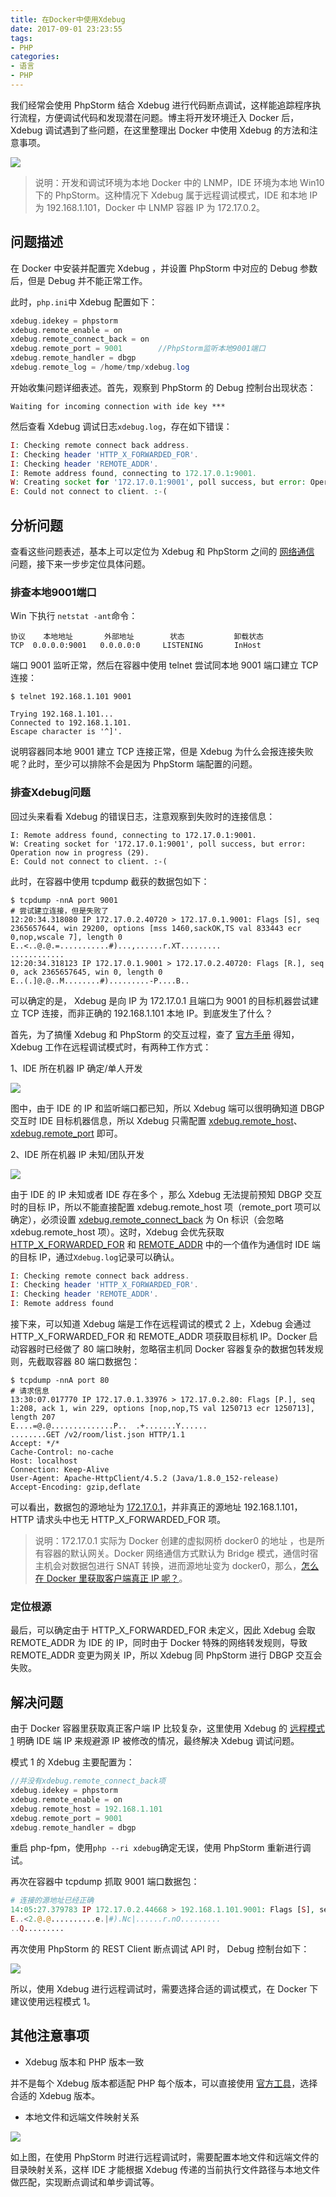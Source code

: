 ```yaml
---
title: 在Docker中使用Xdebug
date: 2017-09-01 23:23:55
tags:
- PHP
categories:
- 语言
- PHP
---
```


我们经常会使用 PhpStorm 结合 Xdebug 进行代码断点调试，这样能追踪程序执行流程，方便调试代码和发现潜在问题。博主将开发环境迁入 Docker 后，Xdebug 调试遇到了些问题，在这里整理出 Docker 中使用 Xdebug 的方法和注意事项。

![](https://www.fanhaobai.com/2017/09/xdebug-in-docker/07490b33-a2a3-491d-b325-cf8bfb9c9542.gif)<!--more-->

> 说明：开发和调试环境为本地 Docker 中的 LNMP，IDE 环境为本地 Win10 下的 PhpStorm。这种情况下 Xdebug 属于远程调试模式，IDE 和本地 IP 为 192.168.1.101，Docker 中 LNMP 容器 IP 为 172.17.0.2。

## 问题描述

在 Docker 中安装并配置完 Xdebug ，并设置 PhpStorm 中对应的 Debug 参数后，但是 Debug 并不能正常工作。

此时，`php.ini`中 Xdebug 配置如下：

```PHP
xdebug.idekey = phpstorm
xdebug.remote_enable = on
xdebug.remote_connect_back = on
xdebug.remote_port = 9001        //PhpStorm监听本地9001端口
xdebug.remote_handler = dbgp
xdebug.remote_log = /home/tmp/xdebug.log
```

开始收集问题详细表述。首先，观察到 PhpStorm 的 Debug 控制台出现状态：

```Shell
Waiting for incoming connection with ide key ***
```

然后查看 Xdebug 调试日志`xdebug.log`，存在如下错误：

```PHP
I: Checking remote connect back address.
I: Checking header 'HTTP_X_FORWARDED_FOR'.
I: Checking header 'REMOTE_ADDR'.
I: Remote address found, connecting to 172.17.0.1:9001.
W: Creating socket for '172.17.0.1:9001', poll success, but error: Operation now in progress (29).
E: Could not connect to client. :-(
```

## 分析问题

查看这些问题表述，基本上可以定位为 Xdebug 和 PhpStorm 之间的 [网络通信](#) 问题，接下来一步步定位具体问题。

### 排查本地9001端口

Win 下执行 `netstat -ant`命令：

```Shell
协议    本地地址       外部地址        状态           卸载状态
TCP  0.0.0.0:9001   0.0.0.0:0     LISTENING       InHost
```

端口 9001 监听正常，然后在容器中使用 telnet 尝试同本地 9001 端口建立 TCP 连接：

```Shell
$ telnet 192.168.1.101 9001

Trying 192.168.1.101...
Connected to 192.168.1.101.
Escape character is '^]'.
```

说明容器同本地 9001 建立 TCP 连接正常，但是 Xdebug 为什么会报连接失败呢？此时，至少可以排除不会是因为 PhpStorm 端配置的问题。

### 排查Xdebug问题

回过头来看看 Xdebug 的错误日志，注意观察到失败时的连接信息：

```Shell
I: Remote address found, connecting to 172.17.0.1:9001.
W: Creating socket for '172.17.0.1:9001', poll success, but error: Operation now in progress (29).
E: Could not connect to client. :-(
```

此时，在容器中使用 tcpdump 截获的数据包如下：

```Shell
$ tcpdump -nnA port 9001
# 尝试建立连接，但是失败了
12:20:34.318080 IP 172.17.0.2.40720 > 172.17.0.1.9001: Flags [S], seq 2365657644, win 29200, options [mss 1460,sackOK,TS val 833443 ecr 0,nop,wscale 7], length 0
E..<..@.@.=...........#)...,......r.XT.........
............
12:20:34.318123 IP 172.17.0.1.9001 > 172.17.0.2.40720: Flags [R.], seq 0, ack 2365657645, win 0, length 0
E..(.]@.@..M........#).........-P....B..
```

可以确定的是， Xdebug 是向 IP 为 172.17.0.1 且端口为 9001 的目标机器尝试建立 TCP 连接，而非正确的 192.168.1.101 本地 IP。到底发生了什么？

首先，为了搞懂 Xdebug 和 PhpStorm 的交互过程，查了 [官方手册](https://xdebug.org/docs/remote) 得知，Xdebug 工作在远程调试模式时，有两种工作方式：

1、IDE 所在机器 IP 确定/单人开发

![](https://www.fanhaobai.com/2017/09/xdebug-in-docker/07490b33-a2a3-491d-b325-cf8bfb9c9542.gif)

图中，由于 IDE 的 IP 和监听端口都已知，所以 Xdebug 端可以很明确知道 DBGP 交互时 IDE 目标机器信息，所以 Xdebug 只需配置 [xdebug.remote_host](https://xdebug.org/docs/all_settings#remote_host)、[xdebug.remote_port](https://xdebug.org/docs/all_settings#remote_port) 即可。

2、IDE 所在机器 IP 未知/团队开发

![](https://www.fanhaobai.com/2017/09/xdebug-in-docker/6d0a816e-54b9-4061-83a2-fd4e8a2f3d8f.gif)

由于 IDE 的 IP 未知或者 IDE 存在多个 ，那么 Xdebug 无法提前预知 DBGP 交互时的目标 IP，所以不能直接配置 xdebug.remote_host 项（remote_port 项可以确定），必须设置 [xdebug.remote_connect_back](https://xdebug.org/docs/all_settings#remote_connect_back) 为 On 标识（会忽略 xdebug.remote_host 项）。这时，Xdebug 会优先获取 [HTTP_X_FORWARDED_FOR](#) 和 [REMOTE_ADDR](#) 中的一个值作为通信时 IDE 端的目标 IP，通过`Xdebug.log`记录可以确认。

```PHP
I: Checking remote connect back address.
I: Checking header 'HTTP_X_FORWARDED_FOR'.
I: Checking header 'REMOTE_ADDR'.
I: Remote address found
```

接下来，可以知道 Xdebug 端是工作在远程调试的模式 2 上，Xdebug 会通过 HTTP_X_FORWARDED_FOR 和 REMOTE_ADDR 项获取目标机 IP。Docker 启动容器时已经做了 80 端口映射，忽略宿主机同 Docker 容器复杂的数据包转发规则，先截取容器 80 端口数据包：

 ```Shell
$ tcpdump -nnA port 80
# 请求信息
13:30:07.017770 IP 172.17.0.1.33976 > 172.17.0.2.80: Flags [P.], seq 1:208, ack 1, win 229, options [nop,nop,TS val 1250713 ecr 1250713], length 207
E....=@.@..............P..	.+.......Y......
........GET /v2/room/list.json HTTP/1.1
Accept: */*
Cache-Control: no-cache
Host: localhost
Connection: Keep-Alive
User-Agent: Apache-HttpClient/4.5.2 (Java/1.8.0_152-release)
Accept-Encoding: gzip,deflate
 ```

可以看出，数据包的源地址为 [172.17.0.1](http://www.infoq.com/cn/articles/docker-network-and-pipework-open-source-explanation-practice/)，并非真正的源地址 192.168.1.101，HTTP 请求头中也无 HTTP_X_FORWARDED_FOR 项。

> 说明：172.17.0.1 实际为 Docker 创建的虚拟网桥 docker0 的地址 ，也是所有容器的默认网关。Docker 网络通信方式默认为 Bridge 模式，通信时宿主机会对数据包进行 SNAT 转换，进而源地址变为 docker0，那么，[怎么在 Docker 里获取客户端真正 IP 呢？](https://github.com/moby/moby/issues/15086)。

### 定位根源

最后，可以确定由于 HTTP_X_FORWARDED_FOR 未定义，因此 Xdebug 会取 REMOTE_ADDR 为 IDE 的 IP，同时由于 Docker 特殊的网络转发规则，导致 REMOTE_ADDR 变更为网关 IP，所以 Xdebug 同 PhpStorm 进行 DBGP 交互会失败。

## 解决问题

由于 Docker 容器里获取真正客户端 IP 比较复杂，这里使用 Xdebug 的 [远程模式 1](#) 明确 IDE 端 IP 来规避源 IP 被修改的情况，最终解决 Xdebug 调试问题。

模式 1 的 Xdebug 主要配置为：

```PHP
//并没有xdebug.remote_connect_back项
xdebug.idekey = phpstorm
xdebug.remote_enable = on
xdebug.remote_host = 192.168.1.101
xdebug.remote_port = 9001
xdebug.remote_handler = dbgp
```

重启 php-fpm，使用`php --ri xdebug`确定无误，使用 PhpStorm 重新进行调试。

再次在容器中 tcpdump 抓取 9001 端口数据包：

```PHP
# 连接的源地址已经正确
14:05:27.379783 IP 172.17.0.2.44668 > 192.168.1.101.9001: Flags [S], seq 3444466556, win 29200, options [mss 1460,sackOK,TS val 1462749 ecr 0,nop,wscale 7], length 0
E..<2.@.@..........e.|#).Nc|......r.nO.........
..Q.........
```

再次使用 PhpStorm 的 REST Client 断点调试 API 时， Debug 控制台如下：

![](//img0.fanhaobai.com/2017/09/xdebug-in-docker/7f7c8948-5e61-4086-b52d-fa9ceab69d3b.png)

所以，使用 Xdebug 进行远程调试时，需要选择合适的调试模式，在 Docker 下建议使用远程模式 1。

## 其他注意事项

* Xdebug 版本和 PHP 版本一致

并不是每个 Xdebug 版本都适配 PHP 每个版本，可以直接使用 [官方工具](https://xdebug.org/wizard.php)，选择合适的 Xdebug 版本。

* 本地文件和远端文件映射关系

![](//img1.fanhaobai.com/2017/09/xdebug-in-docker/cfe7ef04-4552-49c5-9ffb-6131f52afdb9.png)

如上图，在使用 PhpStorm 时进行远程调试时，需要配置本地文件和远端文件的目录映射关系，这样 IDE 才能根据 Xdebug 传递的当前执行文件路径与本地文件做匹配，实现断点调试和单步调试等。
